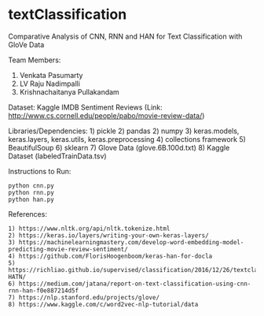 # textClassification
Comparative Analysis of CNN, RNN and HAN for Text Classification with GloVe Data

Team Members:

1. Venkata Pasumarty
2. LV Raju Nadimpalli
3. Krishnachaitanya Pullakandam


Dataset:
	Kaggle IMDB Sentiment Reviews (Link: http://www.cs.cornell.edu/people/pabo/movie-review-data/)


Libraries/Dependencies:
        1) pickle
        2) pandas
	2) numpy
	3) keras.models, keras.layers, keras.utils, keras.preprocessing
	4) collections framework
	5) BeautifulSoup
	6) sklearn
	7) Glove Data (glove.6B.100d.txt)
	8) Kaggle Dataset (labeledTrainData.tsv)


Instructions to Run:

	python cnn.py
	python rnn.py
	python han.py


References:

	1) https://www.nltk.org/api/nltk.tokenize.html
	2) https://keras.io/layers/writing-your-own-keras-layers/
	3) https://machinelearningmastery.com/develop-word-embedding-model-predicting-movie-review-sentiment/
	4) https://github.com/FlorisHoogenboom/keras-han-for-docla
	5) https://richliao.github.io/supervised/classification/2016/12/26/textclassifier-HATN/
	6) https://medium.com/jatana/report-on-text-classification-using-cnn-rnn-han-f0e887214d5f
	7) https://nlp.stanford.edu/projects/glove/
	8) https://www.kaggle.com/c/word2vec-nlp-tutorial/data
